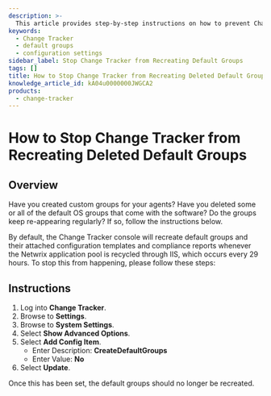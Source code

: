 ```yaml
---
description: >-
  This article provides step-by-step instructions on how to prevent Change Tracker from recreating deleted default groups.
keywords:
  - Change Tracker
  - default groups
  - configuration settings
sidebar_label: Stop Change Tracker from Recreating Default Groups
tags: []
title: How to Stop Change Tracker from Recreating Deleted Default Groups
knowledge_article_id: kA04u0000000JWGCA2
products:
  - change-tracker
---
```


# How to Stop Change Tracker from Recreating Deleted Default Groups

## Overview

Have you created custom groups for your agents? Have you deleted some or all of the default OS groups that come with the software? Do the groups keep re-appearing regularly? If so, follow the instructions below.

By default, the Change Tracker console will recreate default groups and their attached configuration templates and compliance reports whenever the Netwrix application pool is recycled through IIS, which occurs every 29 hours. To stop this from happening, please follow these steps:

## Instructions

1. Log into **Change Tracker**.
2. Browse to **Settings**.
3. Browse to **System Settings**.
4. Select **Show Advanced Options**.
5. Select **Add Config Item**.
   - Enter Description: **CreateDefaultGroups**
   - Enter Value: **No**
6. Select **Update**.

Once this has been set, the default groups should no longer be recreated.